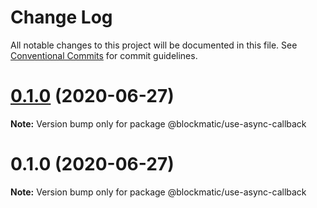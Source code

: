 # Change Log

All notable changes to this project will be documented in this file.
See [Conventional Commits](https://conventionalcommits.org) for commit guidelines.

# [0.1.0](https://github.com/blockmatic/hooks-utils/compare/@blockmatic/use-async-callback@0.1.0...@blockmatic/use-async-callback@0.1.0) (2020-06-27)

**Note:** Version bump only for package @blockmatic/use-async-callback





# 0.1.0 (2020-06-27)

**Note:** Version bump only for package @blockmatic/use-async-callback
